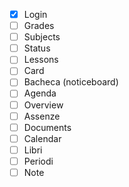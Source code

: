 - [x] Login
- [ ] Grades
- [ ] Subjects
- [ ] Status
- [ ] Lessons
- [ ] Card
- [ ] Bacheca (noticeboard)
- [ ] Agenda
- [ ] Overview
- [ ] Assenze
- [ ] Documents
- [ ] Calendar
- [ ] Libri
- [ ] Periodi
- [ ] Note
